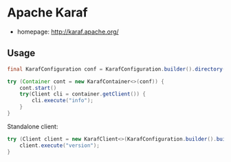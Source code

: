 # Apache Karaf

- homepage: http://karaf.apache.org/

## Usage
```java
final KarafConfiguration conf = KarafConfiguration.builder().directory($KARAF_HOME).xmx("2g").build();

try (Container cont = new KarafContainer<>(conf)) {
	cont.start()
	try(Client cli = container.getClient()) {
		cli.execute("info");
	}
}
```
Standalone client:
```java
try (Client client = new KarafClient<>(KarafConfiguration.builder().build())) {
	client.execute("version");
}
```
